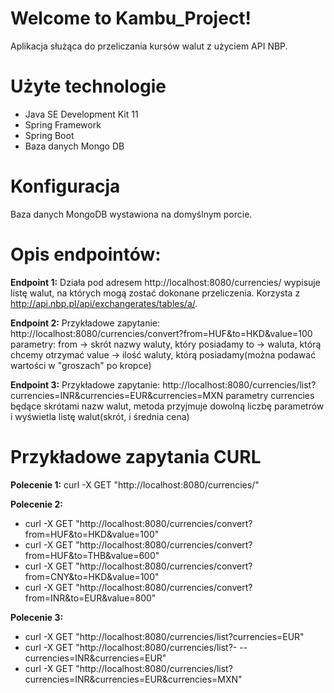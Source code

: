 # Welcome to Kambu_Project!

Aplikacja służąca do przeliczania kursów walut z użyciem API NBP.


# Użyte technologie

-  Java SE Development Kit 11
- Spring Framework
- Spring Boot
- Baza danych Mongo DB

# Konfiguracja
Baza danych MongoDB wystawiona na domyślnym porcie. 

# Opis endpointów:
**Endpoint 1:**
Działa pod adresem http://localhost:8080/currencies/ wypisuje listę walut, na których mogą zostać dokonane przeliczenia. Korzysta z http://api.nbp.pl/api/exchangerates/tables/a/.

**Endpoint 2:**
Przykładowe zapytanie:
http://localhost:8080/currencies/convert?from=HUF&to=HKD&value=100
parametry:
from -> skrót nazwy waluty, który posiadamy
to -> waluta, którą chcemy otrzymać
value -> ilość waluty, którą posiadamy(można podawać wartości w "groszach" po kropce)

**Endpoint 3:**
Przykładowe zapytanie:
http://localhost:8080/currencies/list?currencies=INR&currencies=EUR&currencies=MXN
parametry currencies będące skrótami nazw walut, metoda przyjmuje dowolną liczbę parametrów i wyświetla listę walut(skrót, i średnia cena)


# Przykładowe zapytania CURL

**Polecenie 1:**
curl -X GET "http://localhost:8080/currencies/"

**Polecenie 2:**
- curl -X GET "http://localhost:8080/currencies/convert?from=HUF&to=HKD&value=100"
- curl -X GET "http://localhost:8080/currencies/convert?from=HUF&to=THB&value=600"
- curl -X GET "http://localhost:8080/currencies/convert?from=CNY&to=HKD&value=100"
- curl -X GET "http://localhost:8080/currencies/convert?from=INR&to=EUR&value=800"

**Polecenie 3:**
- curl -X GET "http://localhost:8080/currencies/list?currencies=EUR"
- curl -X GET "http://localhost:8080/currencies/list?- --currencies=INR&currencies=EUR"
- curl -X GET "http://localhost:8080/currencies/list?currencies=INR&currencies=EUR&currencies=MXN"


